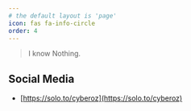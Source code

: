 ```yaml
---
# the default layout is 'page'
icon: fas fa-info-circle
order: 4
---
```


<!-- > Add Markdown syntax content to file `_tabs/about.md`{: .filepath } and it will show up on this page.
{: .prompt-tip } -->

> I know Nothing.

## Social Media

- [https://solo.to/cyberoz](https://solo.to/cyberoz)
